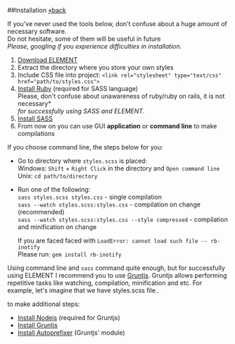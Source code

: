 ##Installation [&laquo;back](https://github.com/kalopsia/element/blob/master/docs/0_preface.md)

If you've never used the tools below, don't confuse about a huge amount of necessary software.<br/>
Do not hesitate, some of them will be useful in future<br/>
*Please, googling if you experience difficulties in installation.*

1. [Download ELEMENT](https://github.com/kalopsia/element/archive/master.zip)
2. Extract the directory where you store your own styles
3. Include CSS file into project: ``<link rel="stylesheet" type="text/css" href="path/to/styles.css">``
4. [Install Ruby](https://www.ruby-lang.org/en/installation/) (required for SASS language)<br/>
	Please, don't confuse about unawareness of ruby/ruby on rails, it is not necessary*<br/> *for successfully using SASS and ELEMENT.*
5. [Install SASS](http://sass-lang.com/install)
6. From now on you can use GUI **application** or **command line** to make compilations

If you choose command line, the steps below for you:

* Go to directory where ``styles.scss`` is placed:<br/>
	Windows: ``Shift`` + ``Right Click`` in the directory and ``Open command line``<br/>
	Unix: ``cd path/to/directory``
* Run one of the following:<br/>
	``sass styles.scss styles.css`` - single compilation<br/>
	``sass --watch styles.scss:styles.css`` - compilation on change (recommended)<br/>
	``sass --watch styles.scss:styles.css --style compressed`` - compilation and minification on change<br/>

	If you are faced faced with ``LoadError: cannot load such file -- rb-inotify``<br/>
	Please run: ``gem install rb-inotify``

Using command line and ``sass`` command quite enough, but for successfully using ELEMENT I recommend you to use [Gruntjs](http://gruntjs.com/getting-started). Gruntjs allows performing repetitive tasks like watching, compilation, minification and etc. For example, let's imagine that we have styles.scss file..

to make additional steps:
* [Install Nodejs](http://nodejs.org/download/) (required for Gruntjs)
* [Install Gruntjs](http://gruntjs.com/getting-started)
* [Install Autoprefixer](https://github.com/nDmitry/grunt-autoprefixer) (Gruntjs' module)
